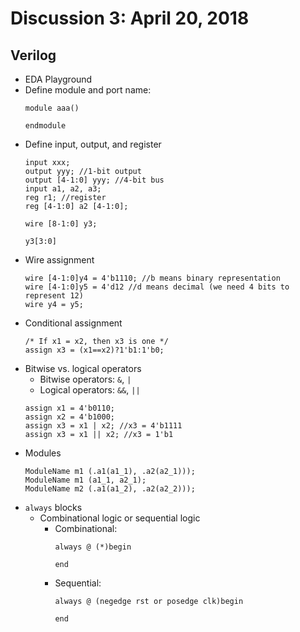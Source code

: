 # Discussion 3: April 20, 2018
## Verilog
* EDA Playground
* Define module and port name: 
  ```
  module aaa()

  endmodule
  ```
* Define input, output, and register
  ```
  input xxx;
  output yyy; //1-bit output
  output [4-1:0] yyy; //4-bit bus
  input a1, a2, a3;
  reg r1; //register
  reg [4-1:0] a2 [4-1:0];
  
  wire [8-1:0] y3;
  
  y3[3:0]
  ```
* Wire assignment
  ```
  wire [4-1:0]y4 = 4'b1110; //b means binary representation
  wire [4-1:0]y5 = 4'd12 //d means decimal (we need 4 bits to represent 12)
  wire y4 = y5;
  ```
* Conditional assignment
  ```
  /* If x1 = x2, then x3 is one */
  assign x3 = (x1==x2)?1'b1:1'b0;
  ```
* Bitwise vs. logical operators
  * Bitwise operators: `&`, `|`  
  * Logical operators: `&&`, `||`
  ```
  assign x1 = 4'b0110;
  assign x2 = 4'b1000;
  assign x3 = x1 | x2; //x3 = 4'b1111
  assign x3 = x1 || x2; //x3 = 1'b1
  ```
* Modules
  ```
  ModuleName m1 (.a1(a1_1), .a2(a2_1)));
  ModuleName m1 (a1_1, a2_1);
  ModuleName m2 (.a1(a1_2), .a2(a2_2)));
  ```
* `always` blocks
  * Combinational logic or sequential logic
    * Combinational:
      ```
      always @ (*)begin 
      
      end
      ```
    * Sequential:
      ```
      always @ (negedge rst or posedge clk)begin
      
      end
      ```
